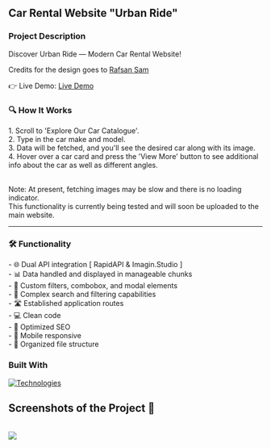 ## Car Rental Website "Urban Ride"

### Project Description

Discover Urban Ride — Modern Car Rental Website!

<p>Credits for the design goes to <a href='https://dribbble.com/Rafsan7n7'>Rafsan Sam</a></p>

👉 Live Demo: <a href='https://urban-ride.vercel.app/'>Live Demo</a>

<h3>🔍 How It Works</h3>
1. Scroll to 'Explore Our Car Catalogue'. <br>
2. Type in the car make and model. <br>
3. Data will be fetched, and you'll see the desired car along with its image. <br>
4. Hover over a car card and press the 'View More' button to see additional info about the car as well as different angles. <br> <br>

Note: At present, fetching images may be slow and there is no loading indicator. <br>
This functionality is currently being tested and will soon be uploaded to the main website. <br>

---

<h3>🛠️ Functionality</h3>
- 🌐 Dual API integration [ RapidAPI & Imagin.Studio ] <br>
- 📊 Data handled and displayed in manageable chunks <br>
- 🎨 Custom filters, combobox, and modal elements <br>
- 🧩 Complex search and filtering capabilities <br>
- 🛣️ Established application routes <br>
- 💻 Clean code <br>
- 🎯 Optimized SEO <br> 
- 📱 Mobile responsive <br>
- 📂 Organized file structure <br>

### Built With
[![Technologies](https://skillicons.dev/icons?i=next,typescript,tailwind,photoshop)](https://skillicons.dev)
<br>

<h2>Screenshots of the Project 📸</h2>
<br />
<img src='https://github.com/ytsipak/urban-ride/assets/122310792/a34fd70f-7785-4a8d-9ec8-5fc35cf10db1'/>
